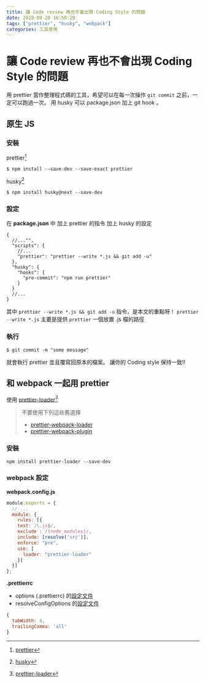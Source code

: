```yaml
---
title: 讓 Code review 再也不會出現 Coding Style 的問題
date: 2018-09-20 16:50:20
tags: ["prettier", "husky", "webpack"]
categories: 工具使用
---
```


# 讓 Code review 再也不會出現 Coding Style 的問題

用 prettier 當作整理程式碼的工具，希望可以在每一次操作 `git commit` 之前，一定可以跑過一次。
用 husky 可以 package.json 加上 git hook 。

## 原生 JS

### 安裝

prettier[^prettier]

```shell
$ npm install --save-dev --save-exact prettier
```

husky[^husky]

```shell
$ npm install husky@next --save-dev
```

### 設定

在 **package.json** 中
加上 prettier 的指令
加上 husky 的設定

```json=
{
  //..."",
  "scripts": {
    //...
    "prettier": "prettier --write *.js && git add -u"
  },
  "husky": {
    "hooks": {
      "pre-commit": "npm run prettier"
    }
  }
  //...
}
```

其中 `prettier --write *.js && git add -u` 指令，是本文的重點呀！
`prettier --write *.js` 主要是提供 `prettier` 一個放置 .js 檔的路徑

### 執行

```shell
$ git commit -m "some message"
```

就會執行 prettier 並且覆寫回原本的檔案。
讓你的 Coding style 保持一致!!

## 和 webpack 一起用 prettier

使用 [prettier-loader](https://github.com/iamolegga/prettier-loader)[^prettier-loader]

> 不要使用下列這些舊選擇
>
> - [prettier-webpack-loader](https://github.com/hawkins/prettier-webpack-loader)
> - [prettier-webpack-plugin](https://github.com/hawkins/prettier-webpack-plugin)

### 安裝

```shell
npm install prettier-loader --save-dev
```

### webpack 設定

**webpack.config.js**

```javascript
module.exports = {
  // ...
  module: {
    rules: [{
    test: /\.js$/,
    exclude : /(node_modules)/,
    include: [resolve('src')],
    enforce: "pre",
    use: [
      loader: "prettier-loader"
    }]
  }]
};
```

**.prettierrc**

- options (.prettierrc) 的[設定文件](https://prettier.io/docs/en/options.html)
- resolveConfigOptions 的[設定文件](https://prettier.io/docs/en/api.html#prettierresolveconfigfilepath-options)

```javascript
{
  tabWidth: 4,
  trailingComma: 'all'
}
```

<!-- prettier-ignore-start -->
[^husky]: [husky](https://github.com/typicode/husky)
[^prettier]: [prettier](https://prettier.io/)
[^prettier-loader]: [prettier-loader](https://github.com/iamolegga/prettier-loader)
<!-- prettier-ignore-end -->
